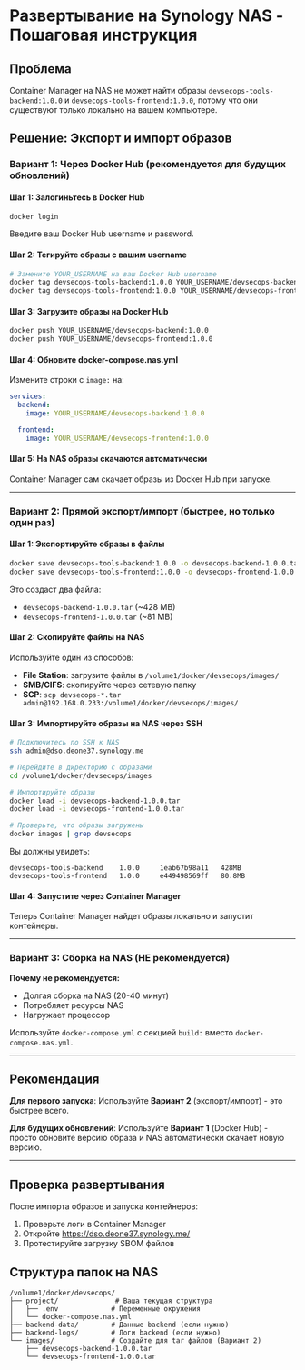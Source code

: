 # Развертывание на Synology NAS - Пошаговая инструкция

## Проблема
Container Manager на NAS не может найти образы `devsecops-tools-backend:1.0.0` и `devsecops-tools-frontend:1.0.0`, потому что они существуют только локально на вашем компьютере.

## Решение: Экспорт и импорт образов

### Вариант 1: Через Docker Hub (рекомендуется для будущих обновлений)

#### Шаг 1: Залогиньтесь в Docker Hub
```bash
docker login
```
Введите ваш Docker Hub username и password.

#### Шаг 2: Тегируйте образы с вашим username
```bash
# Замените YOUR_USERNAME на ваш Docker Hub username
docker tag devsecops-tools-backend:1.0.0 YOUR_USERNAME/devsecops-backend:1.0.0
docker tag devsecops-tools-frontend:1.0.0 YOUR_USERNAME/devsecops-frontend:1.0.0
```

#### Шаг 3: Загрузите образы на Docker Hub
```bash
docker push YOUR_USERNAME/devsecops-backend:1.0.0
docker push YOUR_USERNAME/devsecops-frontend:1.0.0
```

#### Шаг 4: Обновите docker-compose.nas.yml
Измените строки с `image:` на:
```yaml
services:
  backend:
    image: YOUR_USERNAME/devsecops-backend:1.0.0

  frontend:
    image: YOUR_USERNAME/devsecops-frontend:1.0.0
```

#### Шаг 5: На NAS образы скачаются автоматически
Container Manager сам скачает образы из Docker Hub при запуске.

---

### Вариант 2: Прямой экспорт/импорт (быстрее, но только один раз)

#### Шаг 1: Экспортируйте образы в файлы
```bash
docker save devsecops-tools-backend:1.0.0 -o devsecops-backend-1.0.0.tar
docker save devsecops-tools-frontend:1.0.0 -o devsecops-frontend-1.0.0.tar
```

Это создаст два файла:
- `devsecops-backend-1.0.0.tar` (~428 MB)
- `devsecops-frontend-1.0.0.tar` (~81 MB)

#### Шаг 2: Скопируйте файлы на NAS
Используйте один из способов:
- **File Station**: загрузите файлы в `/volume1/docker/devsecops/images/`
- **SMB/CIFS**: скопируйте через сетевую папку
- **SCP**: `scp devsecops-*.tar admin@192.168.0.233:/volume1/docker/devsecops/images/`

#### Шаг 3: Импортируйте образы на NAS через SSH
```bash
# Подключитесь по SSH к NAS
ssh admin@dso.deone37.synology.me

# Перейдите в директорию с образами
cd /volume1/docker/devsecops/images

# Импортируйте образы
docker load -i devsecops-backend-1.0.0.tar
docker load -i devsecops-frontend-1.0.0.tar

# Проверьте, что образы загружены
docker images | grep devsecops
```

Вы должны увидеть:
```
devsecops-tools-backend    1.0.0     1eab67b98a11   428MB
devsecops-tools-frontend   1.0.0     e449498569ff   80.8MB
```

#### Шаг 4: Запустите через Container Manager
Теперь Container Manager найдет образы локально и запустит контейнеры.

---

### Вариант 3: Сборка на NAS (НЕ рекомендуется)

**Почему не рекомендуется:**
- Долгая сборка на NAS (20-40 минут)
- Потребляет ресурсы NAS
- Нагружает процессор

Используйте `docker-compose.yml` с секцией `build:` вместо `docker-compose.nas.yml`.

---

## Рекомендация

**Для первого запуска**: Используйте **Вариант 2** (экспорт/импорт) - это быстрее всего.

**Для будущих обновлений**: Используйте **Вариант 1** (Docker Hub) - просто обновите версию образа и NAS автоматически скачает новую версию.

---

## Проверка развертывания

После импорта образов и запуска контейнеров:

1. Проверьте логи в Container Manager
2. Откройте https://dso.deone37.synology.me/
3. Протестируйте загрузку SBOM файлов

## Структура папок на NAS

```
/volume1/docker/devsecops/
├── project/              # Ваша текущая структура
│   ├── .env             # Переменные окружения
│   └── docker-compose.nas.yml
├── backend-data/        # Данные backend (если нужно)
├── backend-logs/        # Логи backend (если нужно)
└── images/              # Создайте для tar файлов (Вариант 2)
    ├── devsecops-backend-1.0.0.tar
    └── devsecops-frontend-1.0.0.tar
```
